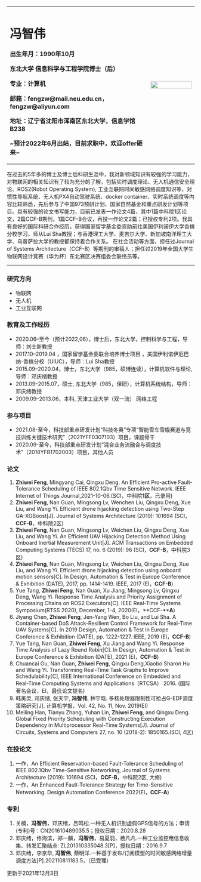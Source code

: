 <div>
<table border="0">
  <tr>
    <td width="75%">
      <h1>冯智伟</h1>
	<p><b>出生年月：1990年10月</b></p>
      <p><b>东北大学  信息科学与工程学院博士（后）</b></p>
      <p><b>专业：计算机</b></p>
<!--       <p><b>邮箱："fengzw" at "mail.neu.edu.cn"</b></p> -->
	<p><b>邮箱：fengzw@mail.neu.edu.cn， fengzw@aliyun.com</b></p>    
      <p><b>地址：辽宁省沈阳市浑南区东北大学，信息学馆B238</b></p>
	 <p><b>~预计2022年6月出站，目前求职中，欢迎offer砸来~</b></p>

<p><!--<a href="/index-en.html">简历</a>--></p>
    </td>
    <td width="25%">
      <img src="https://github.com/zivy90/homepage/blob/master/fzw.jpg?raw=true" width="100%">
    </td>
  </tr>
</table>
</div>


在过去的5年多的博士及博士后科研生涯中，我对新领域知识有较强的学习能力，对物联网的相关知识有了较为充分的了解，包括实时调度理论、无人机通信安全理论、ROS2(Robot Operating System), 工业互联网时间敏感网络调度知识等，对惯性导航系统、无人机PX4自动驾驶系统、docker container、实时系统调度等内容比较熟悉，先后参与了中国973预研计划、国家自然基金和重点研发计划等项目。具有较强的论文书写能力，目前已发表一作论文4篇，其中1篇中科院1区论文，2篇CCF-B期刊，1篇CCF-B会议，再投一作论文2篇；已授权专利2项。我具有良好的国际科研合作经历，获得国家留学基金委资助前往美国伊利诺伊大学香槟分校学习，师从Lui Sha教授；与香港理工大学、麦吉尔大学、新加坡南洋理工大学、乌普萨拉大学的教授都保持着合作关系。
在社会活动等方面，担任过Journal of Systems Architecture（CCF-B）等期刊的审稿人；担任过2019年全国大学生物联网设计竞赛（华为杯）东北赛区决赛组委会联络员等。



---

<!-- ### 最新消息
1. 消息1××× -->

### 研究方向
- 物联网
- 无人机
- 工业互联网

### 教育及工作经历
-  2020.06–至今（预计2022,06），博士后，东北大学，控制科学与工程，导师：刘士新教授
- 2017.10–2019.04	，国家留学基金委联合培养博士项目	，美国伊利诺伊厄巴纳-香槟分校（UIUC），导师：Lui Sha教授
 - 2015.09–2020.04，博士，东北大学（985，硕博连读），计算机软件与理论, 导师：邓庆绪教授
 - 2013.09–2015.07，硕士, 东北大学（985，保研），计算机系统结构，导师：邓庆绪教授
 - 2009.09–2013.06，本科, 天津工业大学（双一流）  网络工程


### 参与项目
- 2021.08-至今，科技部重点研发计划“科技冬奥”专项“智能雪车雪橇赛道与竞技训练关键技术研究”（2021YFF0307103）项目，课题骨干
- 2020.09-至今，科技部重点研发计划“混合业务流融合与调度技术”（2018YFB1702003）项目，其他人员

### 论文

1. **Zhiwei Feng**, Mingyang Cai, Qingxu Deng. An Efficient Pro-active Fault-Tolerance Scheduling of IEEE 802.1Qbv Time Sensitive Network. IEEE Internet of Things Journal,2021-10-06.(SCI，中科院**1区**，已录用)
2. **Zhiwei Feng**, Nan Guan, Mingsong Lv, Wenchen Liu, Qingxu Deng, Xue Liu, and Wang Yi. Efficient drone hijacking detection using Two-Step GA-XGBoost[J]. Journal of Systems Architecture (2019): 101694 (SCI，**CCF-B**，中科院2区)
3. **Zhiwei Feng**, Nan Guan, Mingsong Lv, Weichen Liu, Qingxu Deng, Xue Liu, and Wang Yi. An Efficient UAV Hijacking Detection Method Using Onboard Inertial Measurement Unit[J]. ACM Transactions on Embedded Computing Systems (TECS) 17, no. 6 (2019): 96 (SCI，**CCF-B**，中科院3区)
4. **Zhiwei Feng**, Nan Guan, Mingsong Lv, Weichen Liu, Qingxu Deng, Xue Liu, and Wang Yi. Efficient drone hijacking detection using onboard motion sensors[C]. In Design, Automation & Test in Europe Conference & Exhibition (DATE), 2017, pp. 1414-1419. IEEE, 2017 (EI，**CCF-B**)
5. Yue Tang, **Zhiwei Feng**, Nan Guan, Xu Jiang, Mingsong Lv, Qingxu Deng, Wang Yi. Response Time Analysis and Priority Assignment of Processing Chains on ROS2 Executors[C]. IEEE Real-Time Systems Symposium(RTSS 2020), December, 1-4, 2020(EI，**CCF-****A**)
6. Jiyang Chen, **Zhiwei Feng**, Jen-Yang Wen, Bo Liu, and Lui Sha. A Container-based DoS Attack-Resilient Control Framework for Real-Time UAV Systems[C]. In 2019 Design, Automation & Test in Europe Conference & Exhibition (DATE), pp. 1222-1227. IEEE, 2019 (EI，**CCF-B**)
6. Yue Tang, Nan Guan, **Zhiwei Feng**, Xu Jiang and Wang Yi. Response Time Analysis of Lazy Round Robin[C]. In Design, Automation & Test in Europe Conference & Exhibition (DATE), 2021 (EI，**CCF-B**)
7. Chuancai Gu, Nan Guan, **Zhiwei Feng**, Qingxu Deng,Xiaobo Sharon Hu and Wang Yi. Transforming Real-Time Task Graphs to Improve Schedulability[C], IEEE International Conference on Embedded and Real-Time Computing Systems and Applications（RTCSA）  2016. (国际著名会议，EI，最佳论文提名)
8. 韩美灵, 邓庆绪, 张天宇, **冯智伟**, 林宇晗. 多核处理器限制性可抢占G-EDF调度策略研究[J]. 计算机学报，Vol. 42, No. 11, Nov. 2019(EI)
9. Meiling Han, Tianyu Zhang, Yuhan Lin, **Zhiwei Feng**, and Qingxu Deng. Global Fixed Priority Scheduling with Constructing Execution Dependency in Multiprocessor Real-Time Systems[J]. Journal of Circuits, Systems and Computers 27, no. 10 (2018-2): 1850165.(SCI, 4区)

### 在投论文
1. 一作，An Efficient Reservation-based Fault-Tolerance Scheduling of IEEE 802.1Qbv Time-Sensitive Networking, Journal of Systems Architecture (2019): 101694 (SCI，**CCF-B**，中科院2区, 大修)
2. 一作，An Enhanced Fault-Tolerance Strategy for Time-Sensitive Networking. Design Automation Conference 2022(EI，**CCF-A**)

### 专利
1. 关楠，**冯智伟**，邓庆绪，吕鸣松.一种无人机识别虚假GPS信号的方法；申请(专利)号：CN201610489035.5；授权日期：2020.8.28
2. 邓庆绪，佟海滨，郑一麟，**冯智伟**，易夏羽，杨凡凡.一种工业监控用信息收集、转发汇聚结点: ZL201310335048.3[P]，授权日期：2016.9.7
3. 邓庆绪，李京华, **冯智伟**, 蔡明洋.一种基于发布/订阅模型的时间敏感网络增量调度方法[P].202110811183.5，（已受理）

更新于2021年12月3日
